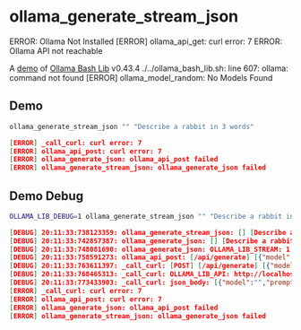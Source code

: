 # ollama_generate_stream_json
ERROR: Ollama Not Installed
[ERROR] ollama_api_get: curl error: 7
ERROR: Ollama API not reachable

A [demo](../README.md#demos) of [Ollama Bash Lib](https://github.com/attogram/ollama-bash-lib) v0.43.4
./../ollama_bash_lib.sh: line 607: ollama: command not found
[ERROR] ollama_model_random: No Models Found

## Demo

```bash
ollama_generate_stream_json "" "Describe a rabbit in 3 words"

```
```json
[ERROR] _call_curl: curl error: 7
[ERROR] ollama_api_post: curl error: 7
[ERROR] ollama_generate_json: ollama_api_post failed
[ERROR] ollama_generate_stream_json: ollama_generate_json failed
```

## Demo Debug

```bash
OLLAMA_LIB_DEBUG=1 ollama_generate_stream_json "" "Describe a rabbit in 3 words"

```
```json
[DEBUG] 20:11:33:738123359: ollama_generate_stream_json: [] [Describe a rabbit in 3 words]
[DEBUG] 20:11:33:742857387: ollama_generate_json: [] [Describe a rabbit in 3 words]
[DEBUG] 20:11:33:748081690: ollama_generate_json: OLLAMA_LIB_STREAM: 1
[DEBUG] 20:11:33:758591273: ollama_api_post: [/api/generate] [{"model":"","prompt":"Describe a rabbit in 3 words","stream":true}]
[DEBUG] 20:11:33:763611397: _call_curl: [POST] [/api/generate] [{"model":"","prompt":"Describe a rabbit in 3 words","stream":true}]
[DEBUG] 20:11:33:768465313: _call_curl: OLLAMA_LIB_API: http://localhost:11434
[DEBUG] 20:11:33:773433903: _call_curl: json_body: [{"model":"","prompt":"Describe a rabbit in 3 words","stream":true}]
[ERROR] _call_curl: curl error: 7
[ERROR] ollama_api_post: curl error: 7
[ERROR] ollama_generate_json: ollama_api_post failed
[ERROR] ollama_generate_stream_json: ollama_generate_json failed
```
